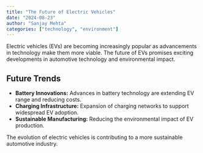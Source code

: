 ```yaml
---
title: "The Future of Electric Vehicles"
date: "2024-08-23"
author: "Sanjay Mehta"
categories: ["technology", "environment"]
---
```


Electric vehicles (EVs) are becoming increasingly popular as advancements in technology make them more viable. The future of EVs promises exciting developments in automotive technology and environmental impact.

## Future Trends

- **Battery Innovations:** Advances in battery technology are extending EV range and reducing costs.
- **Charging Infrastructure:** Expansion of charging networks to support widespread EV adoption.
- **Sustainable Manufacturing:** Reducing the environmental impact of EV production.

The evolution of electric vehicles is contributing to a more sustainable automotive industry.
